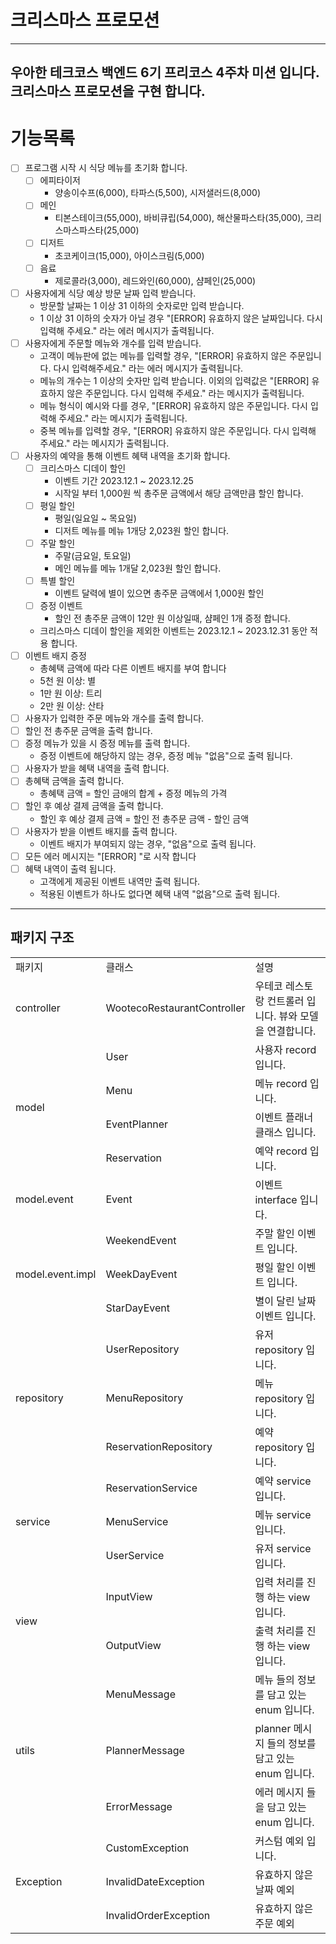 # 크리스마스 프로모션

---
우아한 테크코스 백엔드 6기 프리코스 4주차 미션 입니다.<br>
크리스마스 프로모션을 구현 합니다.
---

# 기능목록

- [ ] 프로그램 시작 시 식당 메뉴를 초기화 합니다.
    - [ ] 에피타이저
        - 양송이수프(6,000), 타파스(5,500), 시저샐러드(8,000)
    - [ ] 메인
        - 티본스테이크(55,000), 바비큐립(54,000), 해산물파스타(35,000), 크리스마스파스타(25,000)
    - [ ] 디저트
        - 초코케이크(15,000), 아이스크림(5,000)
    - [ ] 음료
        - 제로콜라(3,000), 레드와인(60,000), 샴페인(25,000)
- [ ] 사용자에게 식당 예상 방문 날짜 입력 받습니다.
    - 방문할 날짜는 1 이상 31 이하의 숫자로만 입력 받습니다.
    - 1 이상 31 이하의 숫자가 아닐 경우 "[ERROR] 유효하지 않은 날짜입니다. 다시 입력해 주세요." 라는 에러 메시지가 출력됩니다.
- [ ] 사용자에게 주문할 메뉴와 개수를 입력 받습니다.
    - 고객이 메뉴판에 없는 메뉴를 입력할 경우, "[ERROR] 유효하지 않은 주문입니다. 다시 입력해주세요." 라는 에러 메시지가 출력됩니다.
    - 메뉴의 개수는 1 이상의 숫자만 입력 받습니다. 이외의 입력값은 "[ERROR] 유효하지 않은 주문입니다. 다시 입력해 주세요." 라는 메시지가 출력됩니다.
    - 메뉴 형식이 예시와 다를 경우, "[ERROR] 유효하지 않은 주문입니다. 다시 입력해 주세요." 라는 메시지가 출력됩니다.
    - 중복 메뉴를 입력할 경우, "[ERROR] 유효하지 않은 주문입니다. 다시 입력해 주세요." 라는 메시지가 출력됩니다.
- [ ] 사용자의 예약을 통해 이벤트 혜택 내역을 초기화 합니다.
    - [ ] 크리스마스 디데이 할인
        - 이벤트 기간 2023.12.1 ~ 2023.12.25
        - 시작일 부터 1,000원 씩 총주문 금액에서 해당 금액만큼 할인 합니다.
    - [ ] 평일 할인
        - 평일(일요일 ~ 목요일)
        - 디저트 메뉴를 메뉴 1개당 2,023원 할인 합니다.
    - [ ] 주말 할인
        - 주말(금요일, 토요일)
        - 메인 메뉴를 메뉴 1개달 2,023원 할인 합니다.
    - [ ] 특별 할인
        - 이벤트 달력에 별이 있으면 총주문 금액에서 1,000원 할인
    - [ ] 증정 이벤트
        - 할인 전 총주문 금액이 12만 원 이상일때, 샴페인 1개 증정 합니다.
    - 크리스마스 디데이 할인을 제외한 이벤트는 2023.12.1 ~ 2023.12.31 동안 적용 합니다.
- [ ] 이벤트 배지 증정
    - 총혜택 금액에 따라 다른 이벤트 배지를 부여 합니다
    - 5천 원 이상: 별
    - 1만 원 이상: 트리
    - 2만 원 이상: 산타
- [ ] 사용자가 입력한 주문 메뉴와 개수를 출력 합니다.
- [ ] 할인 전 총주문 금액을 출력 합니다.
- [ ] 증정 메뉴가 있을 시 증정 메뉴를 출력 합니다.
    - 증정 이벤트에 해당하지 않는 경우, 증정 메뉴 "없음"으로 출력 됩니다.
- [ ] 사용자가 받을 혜택 내역을 출력 합니다.
- [ ] 총혜택 금액을 출력 합니다.
    - 총혜택 금액 = 할인 금애의 합계 + 증정 메뉴의 가격
- [ ] 할인 후 예상 결제 금액을 출력 합니다.
    - 할인 후 예상 결제 금액 = 할인 전 총주문 금액 - 할인 금액
- [ ] 사용자가 받을 이벤트 배지를 출력 합니다.
    - 이벤트 배지가 부여되지 않는 경우, "없음"으로 출력 됩니다.
- [ ] 모든 에러 메시지는 "[ERROR] "로 시작 합니다
- [ ] 혜택 내역이 출력 됩니다.
    - 고객에게 제공된 이벤트 내역만 출력 됩니다.
    - 적용된 이벤트가 하나도 없다면 혜택 내역 "없음"으로 출력 됩니다.

---

## 패키지 구조

<table>
  <tr>
    <td>패키지</td>
    <td>클래스</td>
    <td>설명</td>
  </tr>
  <tr>
    <td>controller</td>
    <td>WootecoRestaurantController</td>
    <td>우테코 레스토랑 컨트롤러 입니다. 뷰와 모델을 연결합니다.</td>
  </tr>
  <tr>
    <td rowspan="4">model</td>
    <td>User</td>
    <td>사용자 record 입니다.</td>
  </tr>
  <tr>
    <td>Menu</td>
    <td>메뉴 record 입니다.</td>
  </tr>
  <tr>
    <td>EventPlanner</td>
    <td>이벤트 플래너 클래스 입니다.</td>
  </tr>
  <tr>
    <td>Reservation</td>
    <td>예약 record 입니다.</td>
  </tr>
  <tr>
    <td>model.event</td>
    <td>Event</td>
    <td>이벤트 interface 입니다.</td>
  </tr>
  <tr>
    <td rowspan="3">model.event.impl</td>
    <td>WeekendEvent</td>
    <td>주말 할인 이벤트 입니다.</td>
  </tr>
  <tr>
    <td>WeekDayEvent</td>
    <td>평일 할인 이벤트 입니다.</td>
  </tr>
  <tr>
    <td>StarDayEvent</td>
    <td>별이 달린 날짜 이벤트 입니다.</td>
  </tr>
  <tr>
    <td rowspan="3">repository</td>
    <td>UserRepository</td>
    <td>유저 repository 입니다.</td>
  </tr>
  <tr>
    <td>MenuRepository</td>
    <td>메뉴 repository 입니다.</td>
  </tr>
  <tr>
    <td>ReservationRepository</td>
    <td>예약 repository 입니다.</td>
  </tr>
  <tr>
    <td rowspan="3">service</td>
    <td>ReservationService</td>
    <td>예약 service 입니다.</td>
  </tr>
  <tr>
    <td>MenuService</td>
    <td>메뉴 service 입니다.</td>
  </tr>
  <tr>
    <td>UserService</td>
    <td>유저 service 입니다.</td>
  </tr>
  <tr>
    <td rowspan="2">view</td>
    <td>InputView</td>
    <td>입력 처리를 진행 하는 view 입니다.</td>
  </tr>
  <tr>
    <td>OutputView</td>
    <td>출력 처리를 진행 하는 view 입니다.</td>
  </tr>
  <tr>
    <td rowspan="3">utils</td>
    <td>MenuMessage</td>
    <td>메뉴 들의 정보를 담고 있는 enum 입니다.</td>
  </tr>
  <tr>
    <td>PlannerMessage</td>
    <td>planner 메시지 들의 정보를 담고 있는 enum 입니다.</td>
  </tr>
  <tr>
    <td>ErrorMessage</td>
    <td>에러 메시지 들을 담고 있는 enum 입니다.</td>
  </tr>
  <tr>
    <td rowspan="3">Exception</td>
    <td>CustomException</td>
    <td>커스텀 예외 입니다.</td>
  </tr>
  <tr>
    <td>InvalidDateException</td>
    <td>유효하지 않은 날짜 예외</td>
  </tr>
  <tr>
    <td>InvalidOrderException</td>
    <td>유효하지 않은 주문 예외</td>
  </tr>
</table>
